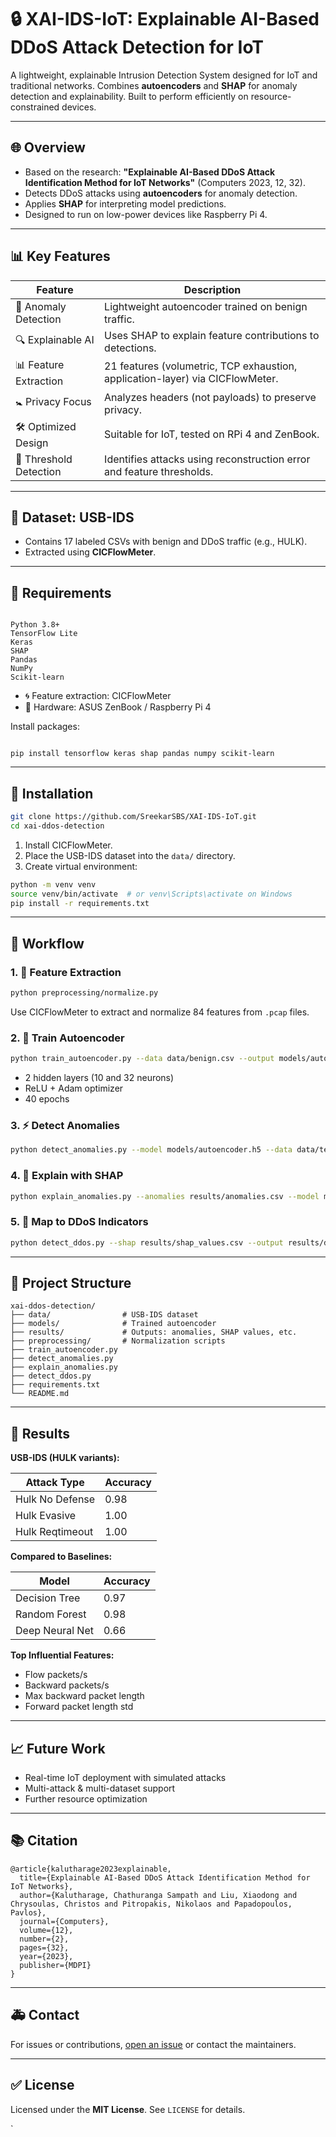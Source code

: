 
# 🔒 XAI-IDS-IoT: Explainable AI-Based DDoS Attack Detection for IoT

A lightweight, explainable Intrusion Detection System designed for IoT and traditional networks. Combines **autoencoders** and **SHAP** for anomaly detection and explainability. Built to perform efficiently on resource-constrained devices.

---

## 🌐 Overview
- Based on the research: **"Explainable AI-Based DDoS Attack Identification Method for IoT Networks"** (Computers 2023, 12, 32).
- Detects DDoS attacks using **autoencoders** for anomaly detection.
- Applies **SHAP** for interpreting model predictions.
- Designed to run on low-power devices like Raspberry Pi 4.

---

## 📊 Key Features

| Feature                     | Description                                                                 |
|----------------------------|-----------------------------------------------------------------------------|
| 🔢 Anomaly Detection    | Lightweight autoencoder trained on benign traffic.                         |
| 🔍 Explainable AI        | Uses SHAP to explain feature contributions to detections.                 |
| 📊 Feature Extraction     | 21 features (volumetric, TCP exhaustion, application-layer) via CICFlowMeter. |
| 🚼 Privacy Focus         | Analyzes headers (not payloads) to preserve privacy.                      |
| 🛠️ Optimized Design     | Suitable for IoT, tested on RPi 4 and ZenBook.                           |
| 🔄 Threshold Detection   | Identifies attacks using reconstruction error and feature thresholds.     |

---

## 📅 Dataset: USB-IDS
- Contains 17 labeled CSVs with benign and DDoS traffic (e.g., HULK).
- Extracted using **CICFlowMeter**.

---

## 📄 Requirements
```

Python 3.8+
TensorFlow Lite
Keras
SHAP
Pandas
NumPy
Scikit-learn

```
- 🌀 Feature extraction: CICFlowMeter
- 🚀 Hardware: ASUS ZenBook / Raspberry Pi 4

Install packages:
```

pip install tensorflow keras shap pandas numpy scikit-learn

````

---

## 🚧 Installation
```bash
git clone https://github.com/SreekarSBS/XAI-IDS-IoT.git
cd xai-ddos-detection
````

1. Install CICFlowMeter.
2. Place the USB-IDS dataset into the `data/` directory.
3. Create virtual environment:

```bash
python -m venv venv
source venv/bin/activate  # or venv\Scripts\activate on Windows
pip install -r requirements.txt
```

---

## 🔄 Workflow

### 1. 🎨 Feature Extraction

```bash
python preprocessing/normalize.py
```

Use CICFlowMeter to extract and normalize 84 features from `.pcap` files.

### 2. 💪 Train Autoencoder

```bash
python train_autoencoder.py --data data/benign.csv --output models/autoencoder.h5
```

* 2 hidden layers (10 and 32 neurons)
* ReLU + Adam optimizer
* 40 epochs

### 3. ⚡ Detect Anomalies

```bash
python detect_anomalies.py --model models/autoencoder.h5 --data data/test.csv --output results/anomalies.csv
```

### 4. 🔬 Explain with SHAP

```bash
python explain_anomalies.py --anomalies results/anomalies.csv --model models/autoencoder.h5 --output results/shap_values.csv
```

### 5. 🧠 Map to DDoS Indicators

```bash
python detect_ddos.py --shap results/shap_values.csv --output results/ddos_detections.csv
```

---

## 📁 Project Structure

```
xai-ddos-detection/
├── data/                # USB-IDS dataset
├── models/              # Trained autoencoder
├── results/             # Outputs: anomalies, SHAP values, etc.
├── preprocessing/       # Normalization scripts
├── train_autoencoder.py
├── detect_anomalies.py
├── explain_anomalies.py
├── detect_ddos.py
├── requirements.txt
└── README.md
```

---

## 🌟 Results

**USB-IDS (HULK variants):**

| Attack Type     | Accuracy |
| --------------- | -------- |
| Hulk No Defense | 0.98     |
| Hulk Evasive    | 1.00     |
| Hulk Reqtimeout | 1.00     |

**Compared to Baselines:**

| Model           | Accuracy |
| --------------- | -------- |
| Decision Tree   | 0.97     |
| Random Forest   | 0.98     |
| Deep Neural Net | 0.66     |

**Top Influential Features:**

* Flow packets/s
* Backward packets/s
* Max backward packet length
* Forward packet length std

---

## 📈 Future Work

* Real-time IoT deployment with simulated attacks
* Multi-attack & multi-dataset support
* Further resource optimization

---

## 📚 Citation

```
@article{kalutharage2023explainable,
  title={Explainable AI-Based DDoS Attack Identification Method for IoT Networks},
  author={Kalutharage, Chathuranga Sampath and Liu, Xiaodong and Chrysoulas, Christos and Pitropakis, Nikolaos and Papadopoulos, Pavlos},
  journal={Computers},
  volume={12},
  number={2},
  pages={32},
  year={2023},
  publisher={MDPI}
}
```

---

## 🚑 Contact

For issues or contributions, [open an issue](https://github.com/SreekarSBS/XAI-IDS-IoT/issues) or contact the maintainers.

---

## ✅ License

Licensed under the **MIT License**. See `LICENSE` for details.

`
